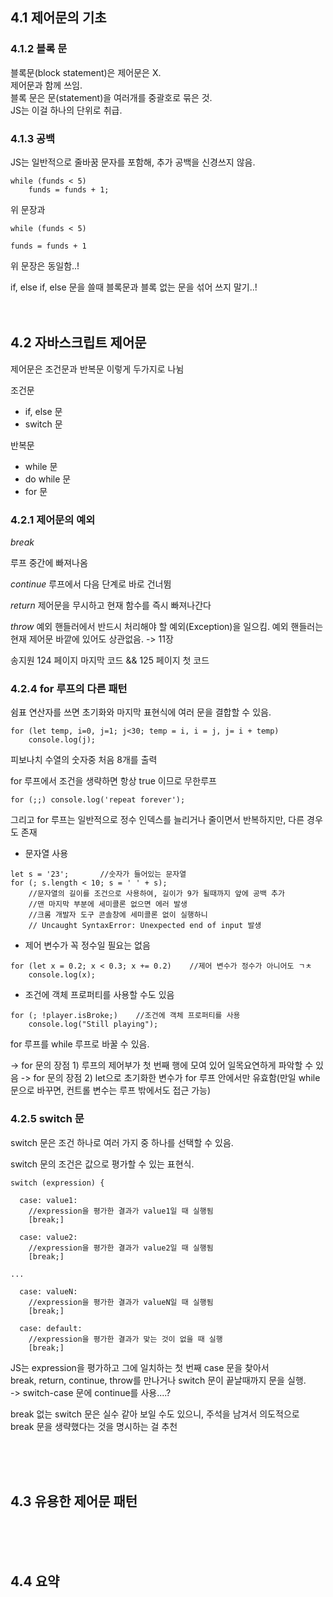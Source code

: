 ## 4.1 제어문의 기초


### 4.1.2 블록 문

블록문(block statement)은 제어문은 X.  
제어문과 함께 쓰임.  
블록 문은 문(statement)을 여러개를 중괄호로 묶은 것.  
JS는 이걸 하나의 단위로 취급.  

### 4.1.3 공백

JS는 일반적으로 줄바꿈 문자를 포함해, 추가 공백을 신경쓰지 않음.   

```
while (funds < 5)
	funds = funds + 1;
```

위 문장과 

```
while (funds < 5)

funds = funds + 1
```
위 문장은 동일함..!   

if, else if, else 문을 쓸때 블록문과 블록 없는 문을 섞어 쓰지 말기..!
<br>
<br>
<br>

## 4.2 자바스크립트 제어문

제어문은 조건문과 반복문 이렇게 두가지로 나뉨

조건문 
- if, else 문
- switch 문

반복문
- while 문
- do while 문
- for 문


### 4.2.1 제어문의 예외

*break*

루프 중간에 빠져나옴

*continue*
루프에서 다음 단계로 바로 건너뜀

*return*
제어문을 무시하고 현재 함수를 즉시 빠져나간다

*throw*
예외 핸들러에서 반드시 처리해야 할 예외(Exception)을 일으킴. 예외 핸들러는 현재 제어문 바깥에 있어도 상관없음. -> 11장



송지원 124 페이지 마지막 코드 && 125 페이지 첫 코드 

### 4.2.4 for 루프의 다른 패턴

쉼표 연산자를 쓰면 초기화와 마지막 표현식에 여러 문을 결합할 수 있음.   
```
for (let temp, i=0, j=1; j<30; temp = i, i = j, j= i + temp)
	console.log(j);
```
피보나치 수열의 숫자중 처음 8개를 출력



for 루프에서 조건을 생략하면 항상 true 이므로 무한루프
```
for (;;) console.log('repeat forever');
```

그리고 for 루프는 일반적으로 정수 인덱스를 늘리거나 줄이면서 반복하지만, 다른 경우도 존재

- 문자열 사용
```
let s = '23';		//숫자가 들어있는 문자열
for (; s.length < 10; s = ' ' + s);	
	//문자열의 길이를 조건으로 사용하여, 길이가 9가 될때까지 앞에 공백 추가
	//맨 마지막 부분에 세미콜론 없으면 에러 발생
	//크롬 개발자 도구 콘솔창에 세미콜론 없이 실행하니
	// Uncaught SyntaxError: Unexpected end of input 발생 
```


- 제어 변수가 꼭 정수일 필요는 없음

```
for (let x = 0.2; x < 0.3; x += 0.2) 	//제어 변수가 정수가 아니어도 ㄱㅊ
	console.log(x);
```


- 조건에 객체 프로퍼티를 사용할 수도 있음
```
for (; !player.isBroke;)	//조건에 객체 프로퍼티를 사용
	console.log("Still playing");
```


for 루프를 while 루프로 바꿀 수 있음.

-> for 문의 장점 1) 루프의 제어부가 첫 번째 행에 모여 있어 일목요연하게 파악할 수 있음
-> for 문의 장점 2) let으로 초기화한 변수가 for 루프 안에서만 유효함(만일 while 문으로 바꾸면, 컨트롤 변수는 루프 밖에서도 접근 가능)




### 4.2.5 switch 문
switch 문은 조건 하나로 여러 가지 중 하나를 선택할 수 있음.

switch 문의 조건은 값으로 평가할 수 있는 표현식. 


```
switch (expression) {

  case: value1:
    //expression을 평가한 결과가 value1일 때 실행됨
    [break;]

  case: value2:
    //expression을 평가한 결과가 value2일 때 실행됨
    [break;]

...

  case: valueN:
    //expression을 평가한 결과가 valueN일 때 실행됨
    [break;]

  case: default:
    //expression을 평가한 결과가 맞는 것이 없을 때 실행
    [break;]
```

JS는 expression을 평가하고 그에 일치하는 첫 번째 case 문을 찾아서   
break, return, continue, throw를 만나거나 switch 문이 끝날때까지 문을 실행.  
-> switch-case 문에 continue를 사용....?

break 없는 switch 문은 실수 같아 보일 수도 있으니, 주석을 남겨서 의도적으로 break 문을 생략했다는 것을 명시하는 걸 추천

<br>
<br>
<br>

## 4.3 유용한 제어문 패턴

<br>
<br>
<br>

## 4.4 요약

<br>
<br>
<br>
